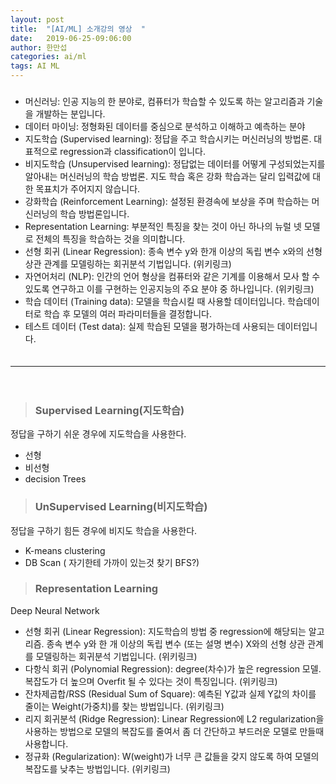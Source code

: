 ```yaml
---
layout: post
title:  "[AI/ML] 소개강의 영상  "
date:   2019-06-25-09:06:00
author: 한만섭
categories: ai/ml
tags: AI ML
---
```



> ### 
  
* 머신러닝: 인공 지능의 한 분야로, 컴퓨터가 학습할 수 있도록 하는 알고리즘과 기술을 개발하는 분입니다.  
* 데이터 마이닝: 정형화된 데이터를 중심으로 분석하고 이해하고 예측하는 분야  
* 지도학습 (Supervised learning): 정답을 주고 학습시키는 머신러닝의 방법론. 대표적으로 regression과 classification이 입니다.  
* 비지도학습 (Unsupervised learning): 정답없는 데이터를 어떻게 구성되었는지를 알아내는 머신러닝의 학습 방법론. 지도 학습 혹은 강화 학습과는 달리 입력값에 대한 목표치가 주어지지 않습니다.  
* 강화학습 (Reinforcement Learning): 설정된 환경속에 보상을 주며 학습하는 머신러닝의 학습 방법론입니다.  
* Representation Learning: 부분적인 특징을 찾는 것이 아닌 하나의 뉴럴 넷 모델로 전체의 특징을 학습하는 것을 의미합니다.  
* 선형 회귀 (Linear Regression): 종속 변수 y와 한개 이상의 독립 변수 x와의 선형 상관 관계를 모델링하는 회귀분석 기법입니다. (위키링크)  
* 자연어처리 (NLP): 인간의 언어 형상을 컴퓨터와 같은 기계를 이용해서 모사 할 수 있도록 연구하고 이를 구현하는 인공지능의 주요 분야 중 하나입니다. (위키링크)  
* 학습 데이터 (Training data): 모델을 학습시킬 때 사용할 데이터입니다. 학습데이터로 학습 후 모델의 여러 파라미터들을 결정합니다.                        
* 테스트 데이터 (Test data): 실제 학습된 모델을 평가하는데 사용되는 데이터입니다.  
　  
 
 ***
 
 　  
  
> ### Supervised Learning(지도학습)

정답을 구하기 쉬운 경우에 지도학습을 사용한다.  

* 선형  
* 비선형  
* decision Trees  

> ### UnSupervised Learning(비지도학습)

정답을 구하기 힘든 경우에 비지도 학습을 사용한다.  

* K-means clustering  
* DB Scan ( 자기한테 가까이 있는것 찾기 BFS?)  

> ### Representation Learning  

Deep Neural Network



* 선형 회귀 (Linear Regression): 지도학습의 방법 중 regression에 해당되는 알고리즘. 종속 변수 y와 한 개 이상의 독립 변수 (또는 설명 변수) X와의 선형 상관 관계를 모델링하는 회귀분석 기법입니다. (위키링크)  
* 다항식 회귀 (Polynomial Regression): degree(차수)가 높은 regression 모델. 복잡도가 더 높으며 Overfit 될 수 있다는 것이 특징입니다. (위키링크)  
* 잔차제곱합/RSS (Residual Sum of Square): 예측된 Y값과 실제 Y값의 차이를 줄이는 Weight(가중치)를 찾는 방법입니다. (위키링크)  
* 리지 회귀분석 (Ridge Regression): Linear Regression에 L2 regularization을 사용하는 방법으로 모델의 복잡도를 줄여서 좀 더 간단하고 부드러운 모델로 만들때 사용합니다.  
* 정규화 (Regularization): W(weight)가 너무 큰 값들을 갖지 않도록 하여 모델의 복잡도를 낮추는 방법입니다. (위키링크)  

